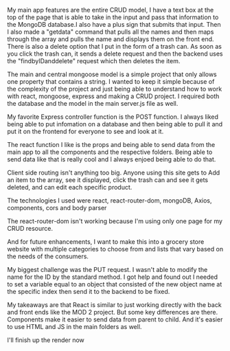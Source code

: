 My main app features are the entire CRUD model, I have a text box at the top of the page that is able to take in the input and pass that information to the MongoDB database.I also have a plus sign that submits that input. 
Then I also made a "getdata" command that pulls all the names and then maps through the array and pulls the name and displays them on the front end. 
There is also a delete option that I put in the form of a trash can. As soon as you click the trash can, it sends a delete request and then the backend uses the "findbyIDanddelete" request which then deletes the item.


The main and central mongoose model is a simple project that only allows one property that contains a string. I wanted to keep it simple because of the complexity of the project and just being able to understand how to work with react, mongoose, express and making a CRUD project. I required both the database and the model in the main server.js file as well.

My favorite Express controller function is the POST function. I always liked being able to put infomation on a database and then being able to pull it and put it on the frontend for everyone to see and look at it. 

The react function I like is the props and being able to send data from the main app to all the components and the respective folders. Being able to send data like that is really cool and I always enjoed being able to do that.

Client side routing isn't anything too big. Anyone using this site gets to Add an item to the array, see it displayed, click the trash can and see it gets deleted, and can edit each specific product. 

The technologies I used were react, react-router-dom, mongoDB, Axios, components, cors and body parser

The react-router-dom isn't working because I'm using only one page for my CRUD resource. 

And for future enhancements, I want to make this into a grocery store website with multiple categories to choose from and lists that vary based on the needs of the consumers. 

My biggest challenge was the PUT request. I wasn't able to modify the name for the ID by the standard method. I got help and found out I needed to set a variable equal to an object that consisted of the new object name at the specific index then send it to the backend to be fixed.

My takeaways are that React is similar to just working directly with the back and front ends like the MOD 2 project. But some key differences are there. Components make it easier to send data from parent to child. And it's easier to use HTML and JS in the main folders as well.

I'll finish up the render now